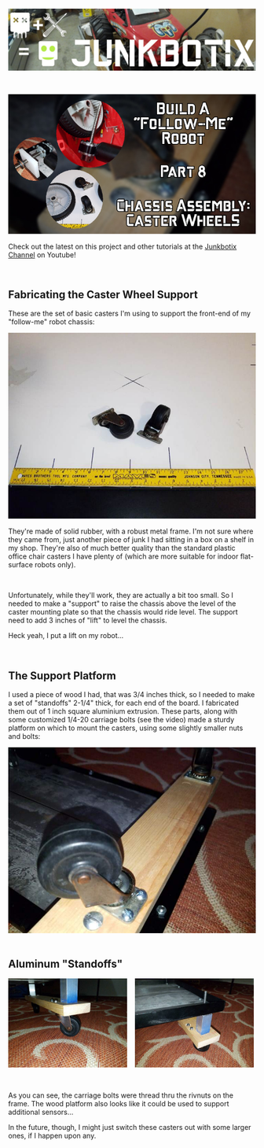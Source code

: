 ![Junkbotix Banner](./images/banner-1024px.jpg)

<br>

[![Part 8](./images/caster-wheels-720px.jpg)](https://www.youtube.com/watch?v=TpHtpjgv2SM)

Check out the latest on this project and other tutorials at the [Junkbotix Channel](https://www.youtube.com/channel/UCNxQ47xBEYjD-mey_lxj9Aw) on Youtube!

<br>

## Fabricating the Caster Wheel Support

These are the set of basic casters I'm using to support the front-end of my "follow-me" robot chassis:

<img src="./images/casters-size-720px.jpg" width="" />

They're made of solid rubber, with a robust metal frame. I'm not sure where they came from, just another piece of junk I had sitting in a box on a shelf in my shop. They're also of much better quality than the standard plastic office chair casters I have plenty of (which are more suitable for indoor flat-surface robots only).

<br>

Unfortunately, while they'll work, they are actually a bit too small. So I needed to make a "support" to raise the chassis above the level of the caster mounting plate so that the chassis would ride level. The support need to add 3 inches of "lift" to level the chassis.

Heck yeah, I put a lift on my robot...

<br>

## The Support Platform

I used a piece of wood I had, that was 3/4 inches thick, so I needed to make a set of "standoffs" 2-1/4" thick, for each end of the board. I fabricated them out of 1 inch square aluminium extrusion. These parts, along with some customized 1/4-20 carriage bolts (see the video) made a sturdy platform on which to mount the casters, using some slightly smaller nuts and bolts:

<img src="./images/casters-front-closeup-720px.jpg" width="" />

<br>
<br>

## Aluminum "Standoffs"

<img src="./images/rh-caster-low-angle-720px.jpg" width="48%" />&nbsp;&nbsp;&nbsp;&nbsp;<img src="./images/rh-caster-standoff-720px.jpg" width="48%" />

<br>

As you can see, the carriage bolts were thread thru the rivnuts on the frame. The wood platform also looks like it could be used to support additional sensors...

In the future, though, I might just switch these casters out with some larger ones, if I happen upon any.